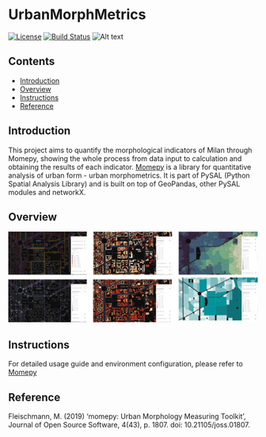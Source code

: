 # UrbanMorphMetrics

[![License](https://img.shields.io/badge/license-MIT-blue.svg)](LICENSE)
[![Build Status](https://img.shields.io/badge/build-passing-brightgreen.svg)]()
![Alt text](path/to/image "Optional Title")

## Contents

- [Introduction](#Introduction)
- [Overview](#Overview)
- [Instructions](#Instructions)
- [Reference](#Reference)

## Introduction

This project aims to quantify the morphological indicators of Milan through Momepy, showing the whole process from data input to calculation and obtaining the results of each indicator. [Momepy](https://docs.momepy.org/en/stable/#citing) is a library for quantitative analysis of urban form - urban morphometrics. It is part of PySAL (Python Spatial Analysis Library) and is built on top of GeoPandas, other PySAL modules and networkX.

## Overview

![UMM](assets/UMM.jpg "UMM Result")

## Instructions

For detailed usage guide and environment configuration, please refer to [Momepy](https://docs.momepy.org/en/stable/#citing)

## Reference

Fleischmann, M. (2019) ‘momepy: Urban Morphology Measuring Toolkit’, Journal of Open Source Software, 4(43), p. 1807. doi: 10.21105/joss.01807.
 
